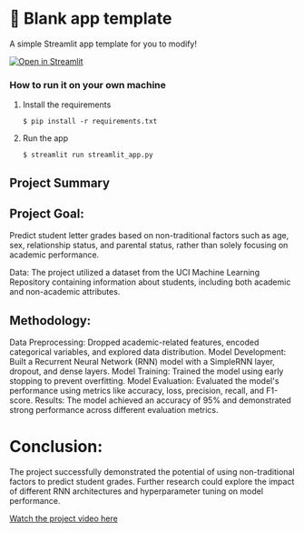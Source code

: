 # 🎈 Blank app template

A simple Streamlit app template for you to modify!

[![Open in Streamlit](https://static.streamlit.io/badges/streamlit_badge_black_white.svg)](https://blank-app-template.streamlit.app/)

### How to run it on your own machine

1. Install the requirements

   ```
   $ pip install -r requirements.txt
   ```

2. Run the app

   ```
   $ streamlit run streamlit_app.py
   ```
## Project Summary
## Project Goal:
Predict student letter grades based on non-traditional factors such as age, sex, relationship status, and parental status, rather than solely focusing on academic performance.

Data: The project utilized a dataset from the UCI Machine Learning Repository containing information about students, including both academic and non-academic attributes.

## Methodology:

Data Preprocessing: Dropped academic-related features, encoded categorical variables, and explored data distribution.
Model Development: Built a Recurrent Neural Network (RNN) model with a SimpleRNN layer, dropout, and dense layers.
Model Training: Trained the model using early stopping to prevent overfitting.
Model Evaluation: Evaluated the model's performance using metrics like accuracy, loss, precision, recall, and F1-score.
Results: The model achieved an accuracy of 95% and demonstrated strong performance across different evaluation metrics.

# Conclusion: 
The project successfully demonstrated the potential of using non-traditional factors to predict student grades. Further research could explore the impact of different RNN architectures and hyperparameter tuning on model performance.


[Watch the project video here](https://youtu.be/-9WdRGglLmk?si=mIuXcBnFyoyDpt4E)

